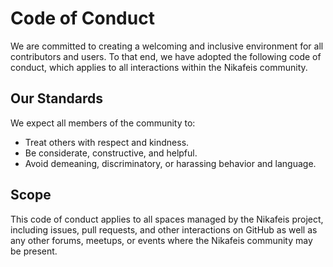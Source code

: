 # Code of Conduct

We are committed to creating a welcoming and inclusive environment for all contributors and users. To that end, we have adopted the following code of conduct, which applies to all interactions within the Nikafeis community.

## Our Standards

We expect all members of the community to:

- Treat others with respect and kindness.
- Be considerate, constructive, and helpful.
- Avoid demeaning, discriminatory, or harassing behavior and language.

## Scope

This code of conduct applies to all spaces managed by the Nikafeis project, including issues, pull requests, and other interactions on GitHub as well as any other forums, meetups, or events where the Nikafeis community may be present.
